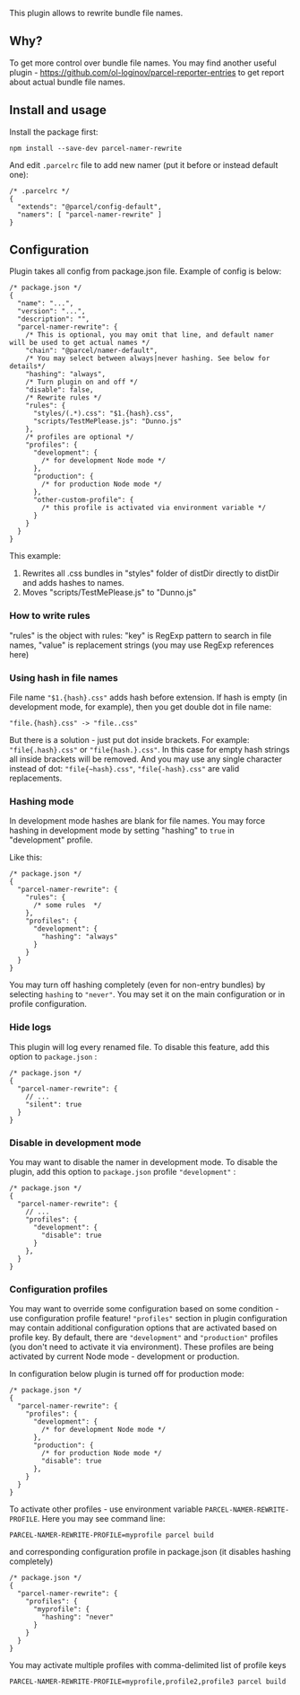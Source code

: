 This plugin allows to rewrite bundle file names.

## Why?

To get more control over bundle file names.
You may find another useful plugin - https://github.com/ol-loginov/parcel-reporter-entries to
get report about actual bundle file names.

## Install and usage

Install the package first:

```
npm install --save-dev parcel-namer-rewrite
```

And edit `.parcelrc` file to add new namer (put it before or instead default one):

```
/* .parcelrc */
{
  "extends": "@parcel/config-default",
  "namers": [ "parcel-namer-rewrite" ]
}
```

## Configuration

Plugin takes all config from package.json file. Example of config is below:

```json5
/* package.json */
{
  "name": "...",
  "version": "...",
  "description": "",
  "parcel-namer-rewrite": {
    /* This is optional, you may omit that line, and default namer will be used to get actual names */
    "chain": "@parcel/namer-default",
    /* You may select between always|never hashing. See below for details*/
    "hashing": "always",
    /* Turn plugin on and off */
    "disable": false,
    /* Rewrite rules */
    "rules": {
      "styles/(.*).css": "$1.{hash}.css",
      "scripts/TestMePlease.js": "Dunno.js"
    },
    /* profiles are optional */
    "profiles": {
      "development": {
        /* for development Node mode */
      },
      "production": {
        /* for production Node mode */
      },
      "other-custom-profile": {
        /* this profile is activated via environment variable */
      }
    }
  }
}
```

This example:

1) Rewrites all .css bundles in "styles" folder of distDir directly to distDir and adds hashes to names.
2) Moves "scripts/TestMePlease.js" to "Dunno.js"

### How to write rules

"rules" is the object with rules: "key" is RegExp pattern to search in file names, "value" is replacement
strings (you may use RegExp references here)

### Using hash in file names

File name `"$1.{hash}.css"` adds hash before extension. If hash is empty (in development mode, for example), then you get double dot in file name:

```
"file.{hash}.css" -> "file..css"
```

But there is a solution - just put dot inside brackets. For example: `"file{.hash}.css"` or `"file{hash.}.css"`. In this case for empty hash strings all inside brackets will be removed. And you may use any single character instead of dot: `"file{~hash}.css"`, `"file{-hash}.css"` are valid replacements.

### Hashing mode

In development mode hashes are blank for file names. You may force hashing in development mode by setting "hashing" to `true` in "development" profile.

Like this:

```json5
/* package.json */
{
  "parcel-namer-rewrite": {
    "rules": {
      /* some rules  */
    },
    "profiles": {
      "development": {
        "hashing": "always"
      }
    }
  }
}
```

You may turn off hashing completely (even for non-entry bundles) by selecting `hashing` to `"never"`.
You may set it on the main configuration or in profile configuration.

### Hide logs

This plugin will log every renamed file. To disable this feature, add this option to `package.json` :

```json5
/* package.json */
{
  "parcel-namer-rewrite": {
    // ...
    "silent": true
  }
}
```

### Disable in development mode

You may want to disable the namer in development mode. To disable the plugin, add this option to `package.json` profile `"development"` :

```json5
/* package.json */
{
  "parcel-namer-rewrite": {
    // ...
    "profiles": {
      "development": {
        "disable": true
      }
    },
  }
}
```

### Configuration profiles

You may want to override some configuration based on some condition - use configuration profile feature! `"profiles"` section in plugin configuration
may contain additional configuration options that are activated based on profile key. By default, there are `"development"` and `"production"`
profiles (you don't need to activate it via environment). These profiles are being activated by current Node mode - development or production.

In configuration below plugin is turned off for production mode:

```json5
/* package.json */
{
  "parcel-namer-rewrite": {
    "profiles": {
      "development": {
        /* for development Node mode */
      },
      "production": {
        /* for production Node mode */
        "disable": true
      },
    }
  }
}
```

To activate other profiles - use environment variable `PARCEL-NAMER-REWRITE-PROFILE`. Here you may see command line:

```commandline
PARCEL-NAMER-REWRITE-PROFILE=myprofile parcel build
```

and corresponding configuration profile in package.json (it disables hashing completely)

```json5
/* package.json */
{
  "parcel-namer-rewrite": {
    "profiles": {
      "myprofile": {
        "hashing": "never"
      }
    }
  }
}
```

You may activate multiple profiles with comma-delimited list of profile keys

```commandline
PARCEL-NAMER-REWRITE-PROFILE=myprofile,profile2,profile3 parcel build
```
